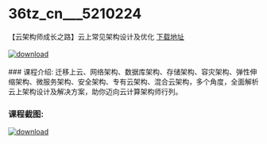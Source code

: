 # 36tz_cn___5210224
【云架构师成长之路】云上常见架构设计及优化
[下载地址](http://www.36tz.cn/article/5210224 "下载地址")
<br/></br>[![download](http://36tz.cn/muke_img/2020_02_1-43-300x168.png "下载地址")](http://www.36tz.cn/article/5210224 "下载地址")
<br/></br>### 课程介绍:
迁移上云、网络架构、数据库架构、存储架构、容灾架构、弹性伸缩架构、微服务架构、安全架构、专有云架构、混合云架构，多个角度，全面解析云上架构设计及解决方案，助你迈向云计算架构师行列。

### 课程截图:
[![download](http://36tz.cn/muke_img/2020_02_11-41.png "下载地址")](http://www.36tz.cn/article/5210224 "下载地址")
